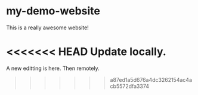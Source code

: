 # my-demo-website

This is a really awesome website!

<<<<<<< HEAD
Update locally.
=======
A new editting is here. Then remotely.
>>>>>>> a87ed1a5d676a4dc3262154ac4acb5572dfa3374

